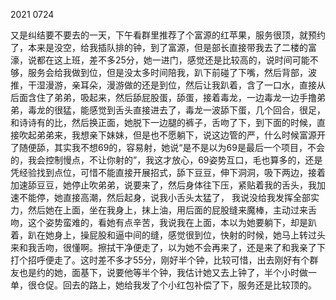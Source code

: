 2021 0724

又是纠结要不要去的一天，下午看群里推荐了个富源的红苹果，服务很顶，就预约了，本来是没空，给我插队排的钟，到了富源，但是部长直接带我去了二楼的富濠，说都在这上班，差不多25分，她一进门，感觉还是比较高的，说时间可能不够，服务会给我做到位，但是没太多时间陪我，趴下前碰了下嘴，然后背部，波推，干湿漫游，亲耳朵，漫游做的还是到位，然后让我趴着，含了一口水，直接从后面含住了弟弟，吸起来，然后舔屁股蛋，舔蛋，接着毒龙，一边毒龙一边手撸弟弟，毒龙的很猛，能感觉到舌头直接进去了，毒龙一波舔下蛋，几个回合，很足，和诗诗有的比，然后换正面，她脱下一边腿的裤子，舌吻了下，到下面的时候，直接吹起弟弟来，我想亲下妹妹，但是也不愿躺下，说这边管的严，什么时候富源开了随便舔，其实我不想69的，容易射，她说“是不是以为69是最后一个项目，不会的，我会控制慢点，不让你射的”，我这才放心，69姿势互口，毛也算多的，还是凭经验找到点位，可惜不能直接开展招式，舔下豆豆，伸下洞洞，吸下两边，接着加速舔豆豆，她停止吹弟弟，说要来了，然后身体往下压，紧贴着我的舌头，我加速不能停，她直接高潮，然后起身，说我小舌头太猛了， 我说没给我发挥全部实力，然后她在上面，坐在我身上，抹上油，用后面的屁股缝来魔棒，主动过来舌吻，这个姿势蛮难的，看她有点辛苦，我说我在上面，本以为她要躺下，却是趴着，趴在她身上，操屁股和逼中间的缝，感觉很到位，快射的时候，她马上转过头来和我舌吻，很懂啊。擦拭干净便走了，以为她不会再来了，还是来了和我亲了下打个招呼便走了。这时差不多才55分，刚好半个钟，比较可惜，出去刚好有个群友也是约的她，面基下，说要他等半个钟，我估计她又去上钟了，半个小时做一单，很仓促。回去的路上，她给我发了个小红包补偿了下，服务还是比较顶的。